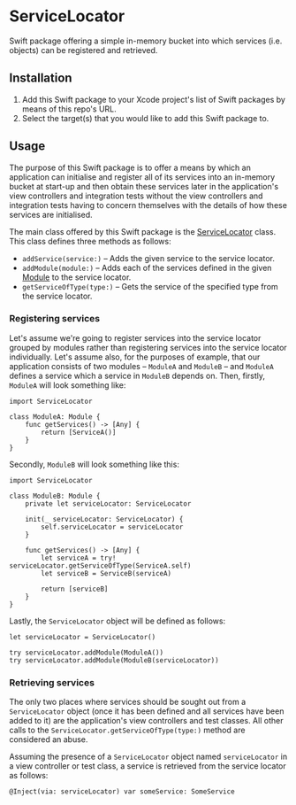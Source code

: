 # ServiceLocator

Swift package offering a simple in-memory bucket into which services (i.e. objects) can be registered and retrieved.

## Installation

1. Add this Swift package to your Xcode project's list of Swift packages by means of this repo's URL.
2. Select the target(s) that you would like to add this Swift package to.

## Usage

The purpose of this Swift package is to offer a means by which an application can initialise and register all of its services into an in-memory bucket at start-up and then obtain these services later in the application's view controllers and integration tests without the view controllers and integration tests having to concern themselves with the details of how these services are initialised.

The main class offered by this Swift package is the [ServiceLocator](Sources/ServiceLocator/ServiceLocator.swift) class. This class defines three methods as follows:

* `addService(service:)` – Adds the given service to the service locator.
* `addModule(module:)` – Adds each of the services defined in the given [Module](Sources/ServiceLocator/Module.swift) to the service locator.
* `getServiceOfType(type:)` – Gets the service of the specified type from the service locator.

### Registering services

Let's assume we're going to register services into the service locator grouped by modules rather than registering services into the service locator individually. Let's assume also, for the purposes of example, that our application consists of two modules – `ModuleA` and `ModuleB` – and `ModuleA` defines a service which a service in `ModuleB` depends on. Then, firstly, `ModuleA` will look something like:

```
import ServiceLocator

class ModuleA: Module {
    func getServices() -> [Any] {
        return [ServiceA()]
    }
}
```

Secondly, `ModuleB` will look something like this:

```
import ServiceLocator

class ModuleB: Module {
    private let serviceLocator: ServiceLocator

    init(_ serviceLocator: ServiceLocator) {
        self.serviceLocator = serviceLocator
    }

    func getServices() -> [Any] {
        let serviceA = try! serviceLocator.getServiceOfType(ServiceA.self)
        let serviceB = ServiceB(serviceA)
    
        return [serviceB]
    }
}
```

Lastly, the `ServiceLocator` object will be defined as follows:

```
let serviceLocator = ServiceLocator()

try serviceLocator.addModule(ModuleA())
try serviceLocator.addModule(ModuleB(serviceLocator))
```

### Retrieving services

The only two places where services should be sought out from a `ServiceLocator` object (once it has been defined and all services have been added to it) are the application's view controllers and test classes. All other calls to the `ServiceLocator.getServiceOfType(type:)` method are considered an abuse.

Assuming the presence of a `ServiceLocator` object named `serviceLocator` in a view controller or test class, a service is retrieved from the service locator as follows:

```
@Inject(via: serviceLocator) var someService: SomeService
```
